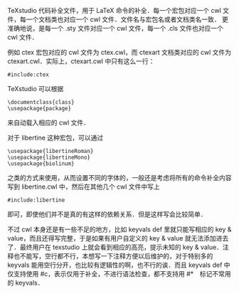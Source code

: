 TeXstudio 代码补全文件，用于 LaTeX 命令的补全．每一个宏包对应一个 cwl 文件，每一个文档类也对应一个 cwl 文件．文件名与宏包名或者文档类名一致．
更准确地说，是每一个 .sty 文件对应一个 cwl 文件，每一个 .cls 文件也对应一个 cwl 文件．

例如 ctex 宏包对应的 cwl 文件为 ctex.cwl，而 ctexart 文档类对应的 cwl 文件为 ctexart.cwl．实际上，ctexart.cwl 中只有这么一行：
```
#include:ctex
```
TeXstudio 可以根据
```
\documentclass{class}
\usepackage{package} 
```
来自动载入相应的 cwl 文件．

对于 libertine 这种宏包，可以通过
```
\usepackage{libertineRoman}
\usepackage{libertineMono}
\usepackage{biolinum}
```
之类的方式来使用，从而设置不同的字体的，一般还是考虑将所有的命令补全内容写到 libertine.cwl 中，然后在其他几个 cwl 文件中写上 
```
#include:libertine
```
即可，即使他们并不是真的有这样的依赖关系．但是这样写会比较简单．

不过 cwl 本身还是有一些不足的地方，比如 keyvals def 里就只能写相应的 key & value，而且还得写完整，于是如果有用户自定义的 key & value 就无法添加进去了．最终用户在 texstudio 上就会看到相应的高亮，提示未知的 key & value．注释也不能写，空行都不行，本想写一下注释方便以后维护的，对于特别多的 keyvals 能用空行分开，也比较有逻辑性的啊，也不行的诶．而且 keyvals def 中仅支持使用 #c，表示仅用于补全，不进行语法检查，都不支持用 #*　标记不常用的 keyvals．
